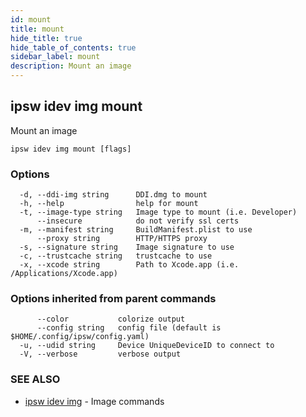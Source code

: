 ```yaml
---
id: mount
title: mount
hide_title: true
hide_table_of_contents: true
sidebar_label: mount
description: Mount an image
---
```

## ipsw idev img mount

Mount an image

```
ipsw idev img mount [flags]
```

### Options

```
  -d, --ddi-img string      DDI.dmg to mount
  -h, --help                help for mount
  -t, --image-type string   Image type to mount (i.e. Developer)
      --insecure            do not verify ssl certs
  -m, --manifest string     BuildManifest.plist to use
      --proxy string        HTTP/HTTPS proxy
  -s, --signature string    Image signature to use
  -c, --trustcache string   trustcache to use
  -x, --xcode string        Path to Xcode.app (i.e. /Applications/Xcode.app)
```

### Options inherited from parent commands

```
      --color           colorize output
      --config string   config file (default is $HOME/.config/ipsw/config.yaml)
  -u, --udid string     Device UniqueDeviceID to connect to
  -V, --verbose         verbose output
```

### SEE ALSO

* [ipsw idev img](/docs/cli/ipsw/idev/img)	 - Image commands

